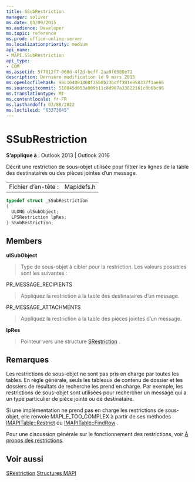 ```yaml
---
title: SSubRestriction
manager: soliver
ms.date: 03/09/2015
ms.audience: Developer
ms.topic: reference
ms.prod: office-online-server
ms.localizationpriority: medium
api_name:
- MAPI.SSubRestriction
api_type:
- COM
ms.assetid: 5f7012f7-060d-4f2d-bcff-2aa9f6980e71
description: Dernière modification le 9 mars 2015
ms.openlocfilehash: 98c104001408f36b0b236cff301e958337f1ae66
ms.sourcegitcommit: 518845d053a009b11c8d907a33822161c0b6bc96
ms.translationtype: MT
ms.contentlocale: fr-FR
ms.lasthandoff: 03/08/2022
ms.locfileid: "63373045"
---
```

# <a name="ssubrestriction"></a>SSubRestriction

**S’applique à** : Outlook 2013 | Outlook 2016
  
Décrit une restriction de sous-objet utilisée pour filtrer les lignes de la table des destinataires ou des pièces jointes d’un message.
  
|||
|:-----|:-----|
|Fichier d’en-tête :  <br/> |Mapidefs.h  <br/> |

```cpp
typedef struct _SSubRestriction
{
  ULONG ulSubObject;
  LPSRestriction lpRes;
} SSubRestriction;

```

## <a name="members"></a>Members

 **ulSubObject**
  
> Type de sous-objet à cibler pour la restriction. Les valeurs possibles sont les suivantes :

PR_MESSAGE_RECIPIENTS
  
> Appliquez la restriction à la table des destinataires d’un message.

PR_MESSAGE_ATTACHMENTS
  
> Appliquez la restriction à la table des pièces jointes d’un message.

 **lpRes**
  
> Pointeur vers une structure [SRestriction](srestriction.md) .

## <a name="remarks"></a>Remarques

Les restrictions de sous-objet ne sont pas pris en charge par toutes les tables. En règle générale, seuls les tableaux de contenu de dossier et les dossiers de résultats de recherche les prend en charge. Par exemple, les restrictions de sous-objet sont utilisées pour rechercher un message qui a un type particulier de pièce jointe ou de destinataire.
  
Si une implémentation ne prend pas en charge les restrictions de sous-objet, elle renvoie MAPI_E_TOO_COMPLEX à partir de ses méthodes [IMAPITable::Restrict](imapitable-restrict.md) ou [IMAPITable::FindRow](imapitable-findrow.md) .
  
Pour une discussion générale sur le fonctionnement des restrictions, voir [À propos des restrictions](about-restrictions.md).
  
## <a name="see-also"></a>Voir aussi

[SRestriction](srestriction.md)
 [Structures MAPI](mapi-structures.md)
